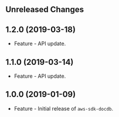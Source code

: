 Unreleased Changes
------------------

1.2.0 (2019-03-18)
------------------

* Feature - API update.

1.1.0 (2019-03-14)
------------------

* Feature - API update.

1.0.0 (2019-01-09)
------------------

* Feature - Initial release of `aws-sdk-docdb`.

